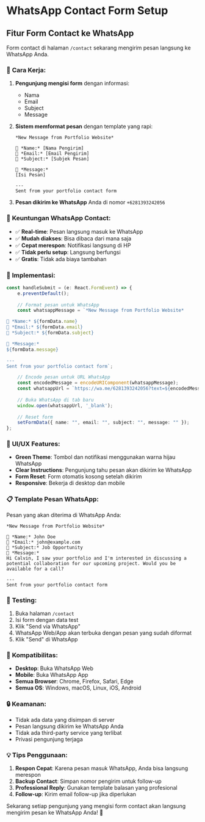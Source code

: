 # WhatsApp Contact Form Setup

## Fitur Form Contact ke WhatsApp

Form contact di halaman `/contact` sekarang mengirim pesan langsung ke WhatsApp Anda.

### 🎯 **Cara Kerja:**

1. **Pengunjung mengisi form** dengan informasi:
   - Nama
   - Email
   - Subject
   - Message

2. **Sistem memformat pesan** dengan template yang rapi:
   ```
   *New Message from Portfolio Website*
   
   👤 *Name:* [Nama Pengirim]
   📧 *Email:* [Email Pengirim]
   📝 *Subject:* [Subjek Pesan]
   
   💬 *Message:*
   [Isi Pesan]
   
   ---
   Sent from your portfolio contact form
   ```

3. **Pesan dikirim ke WhatsApp** Anda di nomor `+6281393242056`

### 📱 **Keuntungan WhatsApp Contact:**

- ✅ **Real-time**: Pesan langsung masuk ke WhatsApp
- ✅ **Mudah diakses**: Bisa dibaca dari mana saja
- ✅ **Cepat merespon**: Notifikasi langsung di HP
- ✅ **Tidak perlu setup**: Langsung berfungsi
- ✅ **Gratis**: Tidak ada biaya tambahan

### 🔧 **Implementasi:**

```typescript
const handleSubmit = (e: React.FormEvent) => {
    e.preventDefault();
    
    // Format pesan untuk WhatsApp
    const whatsappMessage = `*New Message from Portfolio Website*

👤 *Name:* ${formData.name}
📧 *Email:* ${formData.email}
📝 *Subject:* ${formData.subject}

💬 *Message:*
${formData.message}

---
Sent from your portfolio contact form`;

    // Encode pesan untuk URL WhatsApp
    const encodedMessage = encodeURIComponent(whatsappMessage);
    const whatsappUrl = `https://wa.me/6281393242056?text=${encodedMessage}`;
    
    // Buka WhatsApp di tab baru
    window.open(whatsappUrl, '_blank');
    
    // Reset form
    setFormData({ name: "", email: "", subject: "", message: "" });
};
```

### 🎨 **UI/UX Features:**

- **Green Theme**: Tombol dan notifikasi menggunakan warna hijau WhatsApp
- **Clear Instructions**: Pengunjung tahu pesan akan dikirim ke WhatsApp
- **Form Reset**: Form otomatis kosong setelah dikirim
- **Responsive**: Bekerja di desktop dan mobile

### 📋 **Template Pesan WhatsApp:**

Pesan yang akan diterima di WhatsApp Anda:

```
*New Message from Portfolio Website*

👤 *Name:* John Doe
📧 *Email:* john@example.com
📝 *Subject:* Job Opportunity
💬 *Message:*
Hi Calvin, I saw your portfolio and I'm interested in discussing a potential collaboration for our upcoming project. Would you be available for a call?

---
Sent from your portfolio contact form
```

### 🚀 **Testing:**

1. Buka halaman `/contact`
2. Isi form dengan data test
3. Klik "Send via WhatsApp"
4. WhatsApp Web/App akan terbuka dengan pesan yang sudah diformat
5. Klik "Send" di WhatsApp

### 📱 **Kompatibilitas:**

- **Desktop**: Buka WhatsApp Web
- **Mobile**: Buka WhatsApp App
- **Semua Browser**: Chrome, Firefox, Safari, Edge
- **Semua OS**: Windows, macOS, Linux, iOS, Android

### 🔒 **Keamanan:**

- Tidak ada data yang disimpan di server
- Pesan langsung dikirim ke WhatsApp Anda
- Tidak ada third-party service yang terlibat
- Privasi pengunjung terjaga

### 💡 **Tips Penggunaan:**

1. **Respon Cepat**: Karena pesan masuk WhatsApp, Anda bisa langsung merespon
2. **Backup Contact**: Simpan nomor pengirim untuk follow-up
3. **Professional Reply**: Gunakan template balasan yang profesional
4. **Follow-up**: Kirim email follow-up jika diperlukan

Sekarang setiap pengunjung yang mengisi form contact akan langsung mengirim pesan ke WhatsApp Anda! 🎉
